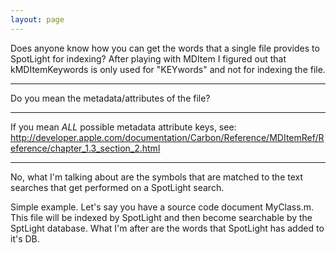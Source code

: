 ```yaml
---
layout: page
---
```


Does anyone know how you can get the words that a single file provides to SpotLight for indexing? After playing with     MDItem I figured out that     kMDItemKeywords is only used for "KEYwords" and not for indexing the file. 

----

Do you mean the metadata/attributes of the file?

----

If you mean *ALL* possible metadata attribute keys, see: http://developer.apple.com/documentation/Carbon/Reference/MDItemRef/Reference/chapter_1.3_section_2.html

----

No, what I'm talking about are the symbols that are matched to the text searches that get performed on a SpotLight search. 

Simple example. Let's say you have a source code document     MyClass.m. This file will be indexed by SpotLight and then become searchable by the SptLight database. What I'm after are the words that SpotLight has added to it's DB.
